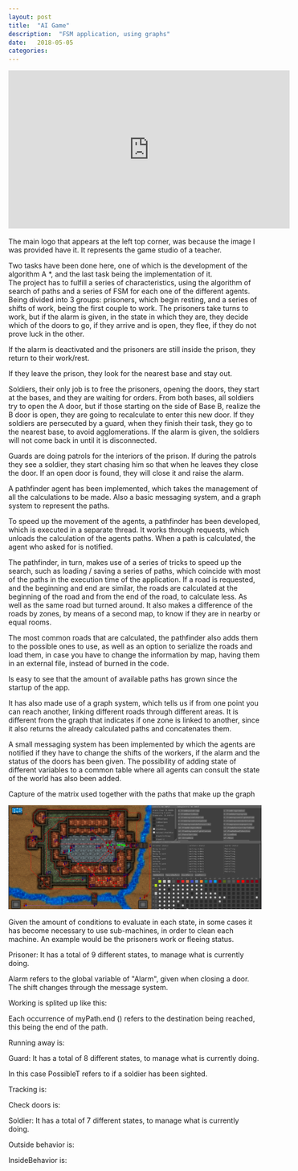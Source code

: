 ```yaml
---
layout: post
title:  "AI Game"
description:  "FSM application, using graphs"
date:   2018-05-05
categories: 
---
```


<center>
<iframe width="560" height="315" src="https://www.youtube.com/embed/EvIWltiM40U" frameborder="0" allow="accelerometer; autoplay; encrypted-media; gyroscope; picture-in-picture" allowfullscreen></iframe>
</center>

The main logo that appears at the left top corner, was because the image I was provided have it.
It represents the game studio of a teacher.


Two tasks have been done here, one of which is the development of the algorithm A *, and the last task being the implementation of it.  
The project has to fulfill a series of characteristics, using the algorithm of search of paths and a series of FSM for each one of the different agents.
Being divided into 3 groups: 
prisoners, which begin resting, and a series of shifts of work, being the first couple to work. 
The prisoners take turns to work, but if the alarm is given, in the state in which they are, they decide which of the doors to go, if they arrive and is open, they flee, if they do not prove luck in the other. 
 
If the alarm is deactivated and the prisoners are still inside the prison, they return to their work/rest. 
 
If they leave the prison, they look for the nearest base and stay out. 
 
Soldiers, their only job is to free the prisoners, opening the doors, they start at the bases, and they are waiting for orders. 
From both bases, all soldiers try to open the A door, but if those starting on the side of Base B, realize the B door is open, they are going
to recalculate to enter this new door.
If they soldiers are persecuted by a guard, when they finish their task, they go to the nearest base, to avoid agglomerations. 
If the alarm is given, the soldiers will not come back in until it is disconnected. 



Guards are doing patrols for the interiors of the prison. 
If during the patrols they see a soldier, they start chasing him so that when he leaves they close the door. 
If an open door is found, they will close it and raise the alarm. 

A pathfinder agent has been implemented, which takes the management of all the calculations to be made. 
Also a basic messaging system, and a graph system to represent the paths.

To speed up the movement of the agents, a pathfinder has been developed, 
which is executed in a separate thread. 
It works through requests, which unloads the calculation of the agents paths. 
When a path is calculated, the agent who asked for is notified.




The pathfinder, in turn, makes use of a series of tricks to speed up the search, 
such as loading / saving a series of paths, which coincide with most of the paths in the execution time of the application. 
If a road is requested, and the beginning and end are similar, 
the roads are calculated at the beginning of the road and from the end of the road, to calculate less. 
As well as the same road but turned around. 
It also makes a difference of the roads by zones, by means of a second map, to know if they are in nearby or equal rooms. 


The most common roads that are calculated, 
the pathfinder also adds them to the possible ones to use, as well as an option to serialize the roads and load them, 
in case you have to change the information by map, having them in an external file, instead of burned in the code.


Is easy to see that the amount of available paths has grown since the startup of the app.

It has also made use of a graph system, 
which tells us if from one point you can reach another, 
linking different roads through different areas. 
It is different from the graph that indicates if one zone is linked to another, 
since it also returns the already calculated paths and concatenates them.


A small messaging system has been implemented by which the agents are notified if they have to change the shifts of the workers, 
if the alarm and the status of the doors has been given. 
The possibility of adding state of different variables to a common table where all agents can consult the state of the world 
has also been added.
 
 
Capture of the matrix used together with the paths that make up the graph


![My helpful screenshot](/assets/AI/screenshot_3.png)



Given the amount of conditions to evaluate in each state, 
in some cases it has become necessary to use sub-machines, in order to clean each machine. 
An example would be the prisoners work or fleeing status.


Prisoner: 
It has a total of 9 different states, to manage what is currently doing.  


Alarm refers to the global variable of "Alarm", given when closing a door. The shift changes through the message system.


Working is splited up like this:  


Each occurrence of myPath.end () refers to the destination being reached, this being the end of the path.


Running away is:



Guard: 
It has a total of 8 different states, to manage what is currently doing.  


In this case PossibleT refers to if a soldier has been sighted.

Tracking is:


Check doors is:


Soldier:
It has a total of 7 different states, to manage what is currently doing.  


Outside behavior is:


InsideBehavior is:

